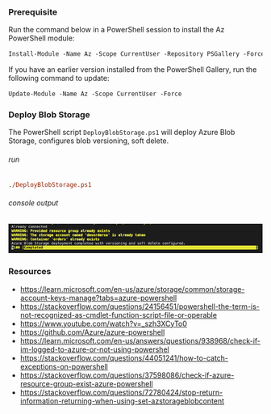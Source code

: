 ### Prerequisite

Run the command below in a PowerShell session to install the Az PowerShell module:

```ps
Install-Module -Name Az -Scope CurrentUser -Repository PSGallery -Force
```

If you have an earlier version installed from the PowerShell Gallery, run the following command to update:

```ps
Update-Module -Name Az -Scope CurrentUser -Force
```

### Deploy Blob Storage
The PowerShell script ```DeployBlobStorage.ps1``` will deploy Azure Blob Storage, configures blob versioning, soft delete.

###### run
```ps
./DeployBlobStorage.ps1
```

###### console output
![output](/images/output.png)

### Resources

- https://learn.microsoft.com/en-us/azure/storage/common/storage-account-keys-manage?tabs=azure-powershell
- https://stackoverflow.com/questions/24156451/powershell-the-term-is-not-recognized-as-cmdlet-function-script-file-or-operable
- https://www.youtube.com/watch?v=_szh3XCyTo0
- https://github.com/Azure/azure-powershell
- https://learn.microsoft.com/en-us/answers/questions/938968/check-if-im-logged-to-azure-or-not-using-powershel
- https://stackoverflow.com/questions/44051241/how-to-catch-exceptions-on-powershell
- https://stackoverflow.com/questions/37598086/check-if-azure-resource-group-exist-azure-powershell
- https://stackoverflow.com/questions/72780424/stop-return-information-returning-when-using-set-azstorageblobcontent
